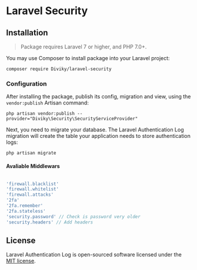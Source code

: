 # Laravel Security

## Installation

> Package requires Laravel 7 or higher, and PHP 7.0+.

You may use Composer to install package into your Laravel project:

    composer require Diviky/laravel-security

### Configuration

After installing the package, publish its config, migration and view, using the `vendor:publish` Artisan command:

    php artisan vendor:publish --provider="Diviky\Security\SecurityServiceProvider"

Next, you need to migrate your database. The Laravel Authentication Log migration will create the table your application needs to store authentication logs:

    php artisan migrate

#### Avaliable Middlewars

```php

'firewall.blacklist'
'firewall.whitelist'
'firewall.attacks'
'2fa'
'2fa.remember'
'2fa.stateless'
'security.password' // Check is password very older
'security.headers' // Add headers

```

## License

Laravel Authentication Log is open-sourced software licensed under the [MIT license](http://opensource.org/licenses/MIT).
